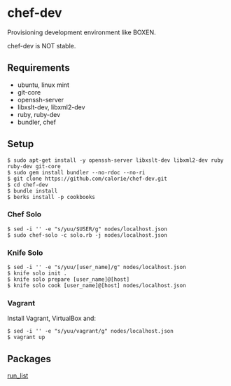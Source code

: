 chef-dev
========

Provisioning development environment like BOXEN.

chef-dev is NOT stable.

## Requirements

- ubuntu, linux mint
- git-core
- openssh-server
- libxslt-dev, libxml2-dev
- ruby, ruby-dev
- bundler, chef

## Setup

```
$ sudo apt-get install -y openssh-server libxslt-dev libxml2-dev ruby ruby-dev git-core
$ sudo gem install bundler --no-rdoc --no-ri
$ git clone https://github.com/calorie/chef-dev.git
$ cd chef-dev
$ bundle install
$ berks install -p cookbooks
```

### Chef Solo

```
$ sed -i '' -e "s/yuu/$USER/g" nodes/localhost.json
$ sudo chef-solo -c solo.rb -j nodes/localhost.json
```

### Knife Solo

```
$ sed -i '' -e "s/yuu/[user_name]/g" nodes/localhost.json
$ knife solo init .
$ knife solo prepare [user_name]@[host]
$ knife solo cook [user_name]@[host] nodes/localhost.json
```

### Vagrant

Install Vagrant, VirtualBox and:

```
$ sed -i '' -e "s/yuu/vagrant/g" nodes/localhost.json
$ vagrant up
```

## Packages

[run_list](https://github.com/calorie/chef-dev/blob/master/roles/dev.rb)

